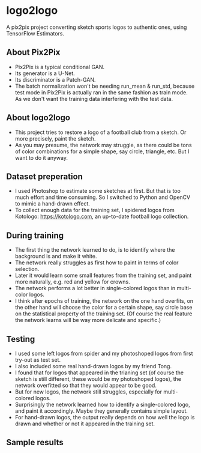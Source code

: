 # logo2logo
A pix2pix project converting sketch sports logos to authentic ones, using TensorFlow Estimators.
## About Pix2Pix
+ Pix2Pix is a typical conditional GAN.
+ Its generator is a U-Net.
+ Its discriminator is a Patch-GAN.
+ The batch normalization won't be needing run_mean & run_std, because test mode in Pix2Pix is actually ran in the same fashion as train mode. As we don't want the training data interfering with the test data.
## About logo2logo
+ This project tries to restore a logo of a football club from a sketch. Or more precisely, paint the sketch.
+ As you may presume, the network may struggle, as there could be tons of color combinations for a simple shape, say circle, triangle, etc. But I want to do it anyway.
## Dataset preperation
+ I used Photoshop to estimate some sketches at first. But that is too much effort and time consuming. So I switched to Python and OpenCV to mimic a hand-drawn effect.
+ To collect enough data for the training set, I spidered logos from Kotologo: https://kotologo.com, an up-to-date football logo collection.
## During training
+ The first thing the network learned to do, is to identify where the background is and make it white.
+ The network really struggles as first how to paint in terms of color selection.
+ Later it would learn some small features from the training set, and paint more naturally, e.g. red and yellow for crowns.
+ The network performs a lot better in single-colored logos than in multi-color logos.
+ I think after epochs of training, the network on the one hand overfits, on the other hand will choose the color for a certain shape, say circle base on the statistical property of the training set. (Of course the real feature the network learns will be way more delicate and specific.)
## Testing
+ I used some left logos from spider and my photoshoped logos from first try-out as test set.
+ I also included some real hand-drawn logos by my friend Tong.
+ I found that for logos that appeared in the trianing set (of course the sketch is still different, these would be my photoshoped logos), the network overfitted so that they would appear to be good.
+ But for new logos, the network still struggles, especially for multi-colored logos.
+ Surprisingly the network learned how to identify a single-colored logo, and paint it accordingly. Maybe they generally contains simple layout.
+ For hand-drawn logos, the output really depends on how well the logo is drawn and whether or not it appeared in the training set.
## Sample results